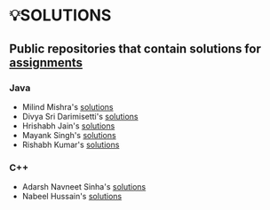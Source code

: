 # 💡SOLUTIONS

## Public repositories that contain solutions for [assignments](https://github.com/kunal-kushwaha/DSA-Bootcamp-Java/tree/main/assignments)

### Java
- Milind Mishra's [solutions](https://github.com/thatbeautifuldream/java-dsa-bootcamp)
- Divya Sri Darimisetti's [solutions](https://github.com/irsayvid/problem-attic)
- Hrishabh Jain's [solutions](https://github.com/Hrishabh5/Java-DSA-Kunal-Kushwaha)
- Mayank Singh's [solutions](https://github.com/mayankkuthar/DSA-with-JAVA)
- Rishabh Kumar's [solutions](https://github.com/crishabhkumar/Leetcode)

### C++
- Adarsh Navneet Sinha's [solutions](https://github.com/geeky01adarsh/DSA-Interview-Questions) 
- Nabeel Hussain's [solutions](https://github.com/nabeel001/DSA-Interview-Questions) 
